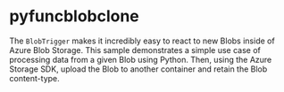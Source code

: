 # pyfuncblobclone

The `BlobTrigger` makes it incredibly easy to react to new Blobs inside of Azure Blob Storage. This sample demonstrates a simple use case of processing data from a given Blob using Python. Then, using the Azure Storage SDK, upload the Blob to another container and retain the Blob content-type.
